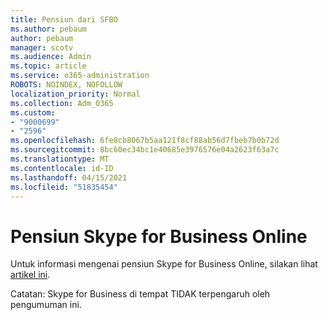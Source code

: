 ```yaml
---
title: Pensiun dari SFBO
ms.author: pebaum
author: pebaum
manager: scotv
ms.audience: Admin
ms.topic: article
ms.service: o365-administration
ROBOTS: NOINDEX, NOFOLLOW
localization_priority: Normal
ms.collection: Adm_O365
ms.custom:
- "9000699"
- "2596"
ms.openlocfilehash: 6fe8cb8067b5aa121f8cf88ab56d7fbeb7b0b72d
ms.sourcegitcommit: 8bc60ec34bc1e40685e3976576e04a2623f63a7c
ms.translationtype: MT
ms.contentlocale: id-ID
ms.lasthandoff: 04/15/2021
ms.locfileid: "51835454"
---
```

# <a name="skype-for-business-online-retirement"></a>Pensiun Skype for Business Online

Untuk informasi mengenai pensiun Skype for Business Online, silakan lihat [artikel ini](https://techcommunity.microsoft.com/t5/Microsoft-Teams-Blog/Skype-for-Business-Online-to-Be-Retired-in-2021/ba-p/777833).

Catatan: Skype for Business di tempat TIDAK terpengaruh oleh pengumuman ini. 